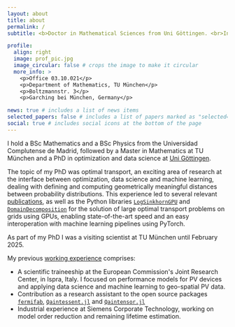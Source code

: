 ```yaml
---
layout: about
title: about
permalink: /
subtitle: <b>Doctor in Mathematical Sciences from Uni Göttingen. <br>Interested in leveraging data science to power the energetic transition. </b>

profile:
  align: right
  image: prof_pic.jpg
  image_circular: false # crops the image to make it circular
  more_info: >
    <p>Office 03.10.021</p>
    <p>Department of Mathematics, TU München</p>
    <p>Boltzmannstr. 3</p>
    <p>Garching bei München, Germany</p>

news: true # includes a list of news items
selected_papers: false # includes a list of papers marked as "selected={true}"
social: true # includes social icons at the bottom of the page
---
```


I hold a BSc Mathematics and a BSc Physics from the Universidad Complutense de Madrid, followed by a Master in Mathematics at TU München and a PhD in optimization and data science at [Uni Göttingen](https://ot.cs.uni-goettingen.de/). 

The topic of my PhD was optimal transport, an exciting area of research at the interface between optimization, data science and machine learning, dealing with defining and computing geometrically meaningful distances between probability distributions. This experience led to several relevant [publications](publications), as well as the Python libraries [`LogSinkhornGPU`](https://github.com/OTGroupGoe/LogSinkhornGPU) and [`DomainDecomposition`](https://github.com/OTGroupGoe/DomainDecomposition) for the solution of large optimal transport problems on grids using GPUs, enabling state-of-the-art speed and an easy interoperation with machine learning pipelines using PyTorch.

As part of my PhD I was a visiting scientist at TU München until February 2025.

My previous [working experience](cv/#work-1) comprises:

* A scientific traineeship at the European Commission's Joint Research Center, in Ispra, Italy. I focused on performance models for PV devices and applying data science and machine learning to geo-spatial PV data. 
* Contribution as a research assistant to the open source packages [`fermifab`](https://github.com/cmendl/fermifab), [`Qaintessent.jl`](https://github.com/Qaintum/Qaintessent.jl) and [`Qaintensor.jl`](https://github.com/Qaintum/Qaintensor.jl)
* Industrial experience at Siemens Corporate Technology, working on model order reduction and remaining lifetime estimation.
